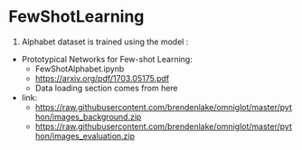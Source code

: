 # FewShotLearning

1. Alphabet dataset is trained using the model :
- Prototypical Networks for Few-shot Learning:
  - FewShotAlphabet.ipynb
  - https://arxiv.org/pdf/1703.05175.pdf
  - Data loading section comes from  <a source="https://towardsdatascience.com/few-shot-learning-with-prototypical-networks-87949de03ccd"> here<a>
- link:
  -  https://raw.githubusercontent.com/brendenlake/omniglot/master/python/images_background.zip
  -  https://raw.githubusercontent.com/brendenlake/omniglot/master/python/images_evaluation.zip
